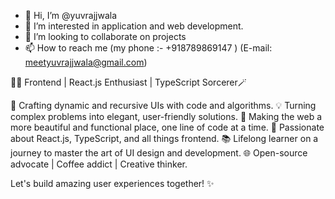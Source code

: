 - 👋 Hi, I’m @yuvrajjwala
- 👀 I’m interested in application and web development.
- 💞️ I’m looking to collaborate on projects
- 📫 How to reach me (my phone :- +918789869147 ) (E-mail: meetyuvrajjwala@gmail.com)

👨‍💻 Frontend | React.js Enthusiast | TypeScript Sorcerer🪄

🚀 Crafting dynamic and recursive UIs with code and algorithms.
💡 Turning complex problems into elegant, user-friendly solutions.
🌟 Making the web a more beautiful and functional place, one line of code at a time.
🔮 Passionate about React.js, TypeScript, and all things frontend.
📚 Lifelong learner on a journey to master the art of UI design and development.
🌐 Open-source advocate | Coffee addict | Creative thinker.

Let's build amazing user experiences together! ✨
<!---
yuvrajjwala/yuvrajjwala is a ✨ special ✨ repository because its `README.md` (this file) appears on your GitHub profile.
You can click the Preview link to take a look at your changes.
--->
